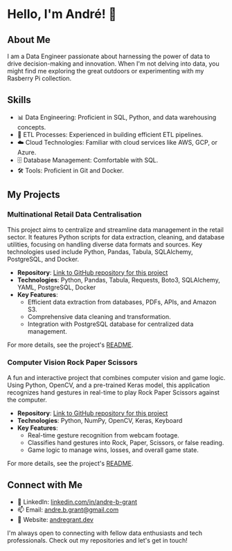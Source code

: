 # Hello, I'm André! 👋

## About Me
I am a Data Engineer passionate about harnessing the power of data to drive decision-making and innovation. When I'm not delving into data, you might find me exploring the great outdoors or experimenting with my Rasberry Pi collection.

## Skills
- 📊 Data Engineering: Proficient in SQL, Python, and data warehousing concepts.
- 🔄 ETL Processes: Experienced in building efficient ETL pipelines.
- ☁️ Cloud Technologies: Familiar with cloud services like AWS, GCP, or Azure.
- 🗄️ Database Management: Comfortable with SQL.
- 🛠️ Tools: Proficient in Git and Docker.

## My Projects

### Multinational Retail Data Centralisation
This project aims to centralize and streamline data management in the retail sector. It features Python scripts for data extraction, cleaning, and database utilities, focusing on handling diverse data formats and sources. Key technologies used include Python, Pandas, Tabula, SQLAlchemy, PostgreSQL, and Docker.

- **Repository**: [Link to GitHub repository for this project](https://github.com/freestyleabg/multinational-retail-data-centralisation319)
- **Technologies**: Python, Pandas, Tabula, Requests, Boto3, SQLAlchemy, YAML, PostgreSQL, Docker
- **Key Features**: 
  - Efficient data extraction from databases, PDFs, APIs, and Amazon S3.
  - Comprehensive data cleaning and transformation.
  - Integration with PostgreSQL database for centralized data management.

For more details, see the project's [README](https://github.com/freestyleabg/multinational-retail-data-centralisation319/blob/main/README.md).

### Computer Vision Rock Paper Scissors
A fun and interactive project that combines computer vision and game logic. Using Python, OpenCV, and a pre-trained Keras model, this application recognizes hand gestures in real-time to play Rock Paper Scissors against the computer.

- **Repository**: [Link to GitHub repository for this project](https://github.com/freestyleabg/computer-vision-rock-paper-scissors)
- **Technologies**: Python, NumPy, OpenCV, Keras, Keyboard
- **Key Features**:
  - Real-time gesture recognition from webcam footage.
  - Classifies hand gestures into Rock, Paper, Scissors, or false reading.
  - Game logic to manage wins, losses, and overall game state.

For more details, see the project's [README](https://github.com/freestyleabg/computer-vision-rock-paper-scissors/blob/main/README.md).


## Connect with Me
- 💼 LinkedIn: [linkedin.com/in/andre-b-grant](https://www.linkedin.com/in/andre-b-grant/)
- 📫 Email: [andre.b.grant@gmail.com](mailto:andre.b.grant@gmail.com)
- 📝 Website: [andregrant.dev](andregrant.dev)


I'm always open to connecting with fellow data enthusiasts and tech professionals. Check out my repositories and let's get in touch!


<!--
**freestyleabg/freestyleabg** is a ✨ _special_ ✨ repository because its `README.md` (this file) appears on your GitHub profile.

Here are some ideas to get you started:

- 🔭 I’m currently working on ...
- 🌱 I’m currently learning ...
- 👯 I’m looking to collaborate on ...
- 🤔 I’m looking for help with ...
- 💬 Ask me about ...
- 📫 How to reach me: ...
- 😄 Pronouns: ...
- ⚡ Fun fact: ...
-->
